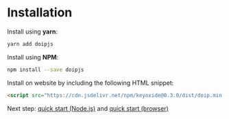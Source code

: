 # Installation

Install using **yarn**:

```bash
yarn add doipjs
```

Install using **NPM**:

```bash
npm install --save doipjs
```

Install on website by including the following HTML snippet:

```html
<script src="https://cdn.jsdelivr.net/npm/keyoxide@0.3.0/dist/doip.min.js"></script>
```

Next step: [quick start (Node.js)](quickstart-nodejs.md) and [quick start (browser)](quickstart-browser.md)
